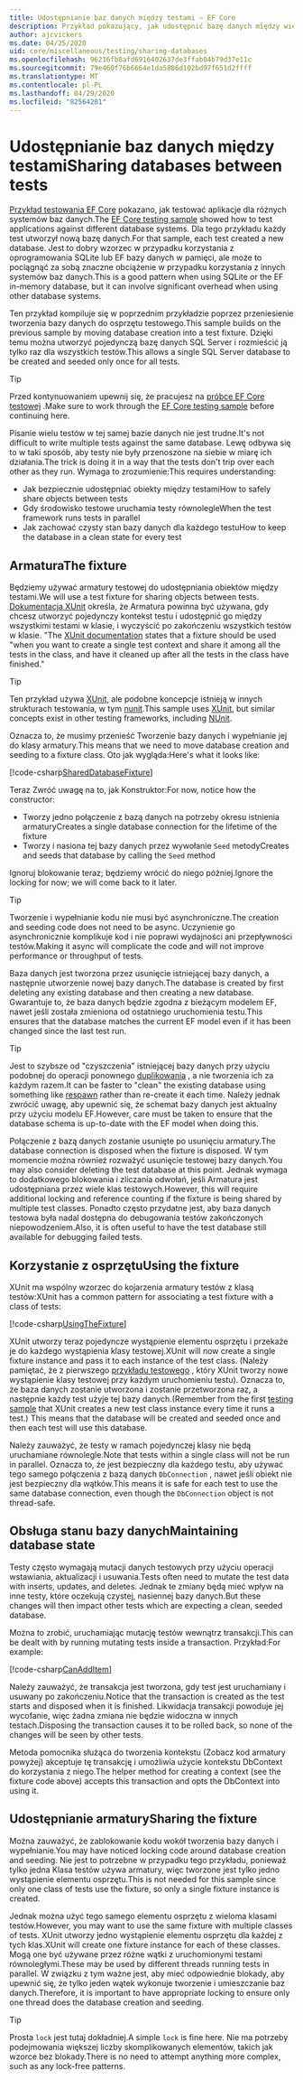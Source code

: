 ```yaml
---
title: Udostępnianie baz danych między testami — EF Core
description: Przykład pokazujący, jak udostępnić bazę danych między wieloma testami
author: ajcvickers
ms.date: 04/25/2020
uid: core/miscellaneous/testing/sharing-databases
ms.openlocfilehash: 96216fb8afd6916402637de3ffab04b79d37e11c
ms.sourcegitcommit: 79e460f76b6664e1da5886d102bd97f651d2ffff
ms.translationtype: MT
ms.contentlocale: pl-PL
ms.lasthandoff: 04/29/2020
ms.locfileid: "82564281"
---
```

# <a name="sharing-databases-between-tests"></a><span data-ttu-id="61a41-103">Udostępnianie baz danych między testami</span><span class="sxs-lookup"><span data-stu-id="61a41-103">Sharing databases between tests</span></span>

<span data-ttu-id="61a41-104">[Przykład testowania EF Core](xref:core/miscellaneous/testing/testing-sample) pokazano, jak testować aplikacje dla różnych systemów baz danych.</span><span class="sxs-lookup"><span data-stu-id="61a41-104">The [EF Core testing sample](xref:core/miscellaneous/testing/testing-sample) showed how to test applications against different database systems.</span></span>
<span data-ttu-id="61a41-105">Dla tego przykładu każdy test utworzył nową bazę danych.</span><span class="sxs-lookup"><span data-stu-id="61a41-105">For that sample, each test created a new database.</span></span>
<span data-ttu-id="61a41-106">Jest to dobry wzorzec w przypadku korzystania z oprogramowania SQLite lub EF bazy danych w pamięci, ale może to pociągnąć za sobą znaczne obciążenie w przypadku korzystania z innych systemów baz danych.</span><span class="sxs-lookup"><span data-stu-id="61a41-106">This is a good pattern when using SQLite or the EF in-memory database, but it can involve significant overhead when using other database systems.</span></span>

<span data-ttu-id="61a41-107">Ten przykład kompiluje się w poprzednim przykładzie poprzez przeniesienie tworzenia bazy danych do osprzętu testowego.</span><span class="sxs-lookup"><span data-stu-id="61a41-107">This sample builds on the previous sample by moving database creation into a test fixture.</span></span>
<span data-ttu-id="61a41-108">Dzięki temu można utworzyć pojedynczą bazę danych SQL Server i rozmieścić ją tylko raz dla wszystkich testów.</span><span class="sxs-lookup"><span data-stu-id="61a41-108">This allows a single SQL Server database to be created and seeded only once for all tests.</span></span>

> [!TIP]
> <span data-ttu-id="61a41-109">Przed kontynuowaniem upewnij się, że pracujesz na [próbce EF Core testowej](xref:core/miscellaneous/testing/testing-sample) .</span><span class="sxs-lookup"><span data-stu-id="61a41-109">Make sure to work through the [EF Core testing sample](xref:core/miscellaneous/testing/testing-sample) before continuing here.</span></span>

<span data-ttu-id="61a41-110">Pisanie wielu testów w tej samej bazie danych nie jest trudne.</span><span class="sxs-lookup"><span data-stu-id="61a41-110">It's not difficult to write multiple tests against the same database.</span></span>
<span data-ttu-id="61a41-111">Lewę odbywa się to w taki sposób, aby testy nie były przenoszone na siebie w miarę ich działania.</span><span class="sxs-lookup"><span data-stu-id="61a41-111">The trick is doing it in a way that the tests don't trip over each other as they run.</span></span>
<span data-ttu-id="61a41-112">Wymaga to zrozumienie:</span><span class="sxs-lookup"><span data-stu-id="61a41-112">This requires understanding:</span></span>
* <span data-ttu-id="61a41-113">Jak bezpiecznie udostępniać obiekty między testami</span><span class="sxs-lookup"><span data-stu-id="61a41-113">How to safely share objects between tests</span></span>
* <span data-ttu-id="61a41-114">Gdy środowisko testowe uruchamia testy równolegle</span><span class="sxs-lookup"><span data-stu-id="61a41-114">When the test framework runs tests in parallel</span></span>
* <span data-ttu-id="61a41-115">Jak zachować czysty stan bazy danych dla każdego testu</span><span class="sxs-lookup"><span data-stu-id="61a41-115">How to keep the database in a clean state for every test</span></span>  

## <a name="the-fixture"></a><span data-ttu-id="61a41-116">Armatura</span><span class="sxs-lookup"><span data-stu-id="61a41-116">The fixture</span></span>

<span data-ttu-id="61a41-117">Będziemy używać armatury testowej do udostępniania obiektów między testami.</span><span class="sxs-lookup"><span data-stu-id="61a41-117">We will use a test fixture for sharing objects between tests.</span></span>
<span data-ttu-id="61a41-118">[Dokumentacja XUnit](https://xunit.net/docs/shared-context.html) określa, że Armatura powinna być używana, gdy chcesz utworzyć pojedynczy kontekst testu i udostępnić go między wszystkimi testami w klasie, i wyczyścić po zakończeniu wszystkich testów w klasie. "</span><span class="sxs-lookup"><span data-stu-id="61a41-118">The [XUnit documentation](https://xunit.net/docs/shared-context.html) states that a fixture should be used "when you want to create a single test context and share it among all the tests in the class, and have it cleaned up after all the tests in the class have finished."</span></span>

> [!TIP]
> <span data-ttu-id="61a41-119">Ten przykład używa [XUnit](https://xunit.net/), ale podobne koncepcje istnieją w innych strukturach testowania, w tym [nunit](https://nunit.org/).</span><span class="sxs-lookup"><span data-stu-id="61a41-119">This sample uses [XUnit](https://xunit.net/), but similar concepts exist in other testing frameworks, including [NUnit](https://nunit.org/).</span></span>

<span data-ttu-id="61a41-120">Oznacza to, że musimy przenieść Tworzenie bazy danych i wypełnianie jej do klasy armatury.</span><span class="sxs-lookup"><span data-stu-id="61a41-120">This means that we need to move database creation and seeding to a fixture class.</span></span>
<span data-ttu-id="61a41-121">Oto jak wygląda:</span><span class="sxs-lookup"><span data-stu-id="61a41-121">Here's what it looks like:</span></span>

[!code-csharp[SharedDatabaseFixture](../../../../samples/core/Miscellaneous/Testing/ItemsWebApi/SharedDatabaseTests/SharedDatabaseFixture.cs?name=SharedDatabaseFixture)]

<span data-ttu-id="61a41-122">Teraz Zwróć uwagę na to, jak Konstruktor:</span><span class="sxs-lookup"><span data-stu-id="61a41-122">For now, notice how the constructor:</span></span>
* <span data-ttu-id="61a41-123">Tworzy jedno połączenie z bazą danych na potrzeby okresu istnienia armatury</span><span class="sxs-lookup"><span data-stu-id="61a41-123">Creates a single database connection for the lifetime of the fixture</span></span>
* <span data-ttu-id="61a41-124">Tworzy i nasiona tej bazy danych przez wywołanie `Seed` metody</span><span class="sxs-lookup"><span data-stu-id="61a41-124">Creates and seeds that database by calling the `Seed` method</span></span> 

<span data-ttu-id="61a41-125">Ignoruj blokowanie teraz; będziemy wrócić do niego później.</span><span class="sxs-lookup"><span data-stu-id="61a41-125">Ignore the locking for now; we will come back to it later.</span></span>

> [!TIP]
> <span data-ttu-id="61a41-126">Tworzenie i wypełnianie kodu nie musi być asynchroniczne.</span><span class="sxs-lookup"><span data-stu-id="61a41-126">The creation and seeding code does not need to be async.</span></span>
> <span data-ttu-id="61a41-127">Uczynienie go asynchronicznie komplikuje kod i nie poprawi wydajności ani przepływności testów.</span><span class="sxs-lookup"><span data-stu-id="61a41-127">Making it async will complicate the code and will not improve performance or throughput of tests.</span></span>

<span data-ttu-id="61a41-128">Baza danych jest tworzona przez usunięcie istniejącej bazy danych, a następnie utworzenie nowej bazy danych.</span><span class="sxs-lookup"><span data-stu-id="61a41-128">The database is created by first deleting any existing database and then creating a new database.</span></span>
<span data-ttu-id="61a41-129">Gwarantuje to, że baza danych będzie zgodna z bieżącym modelem EF, nawet jeśli została zmieniona od ostatniego uruchomienia testu.</span><span class="sxs-lookup"><span data-stu-id="61a41-129">This ensures that the database matches the current EF model even if it has been changed since the last test run.</span></span>

> [!TIP]
> <span data-ttu-id="61a41-130">Jest to szybsze od "czyszczenia" istniejącej bazy danych przy użyciu podobnej do operacji ponownego [duplikowania](https://jimmybogard.com/tag/respawn/) , a nie tworzenia ich za każdym razem.</span><span class="sxs-lookup"><span data-stu-id="61a41-130">It can be faster to "clean" the existing database using something like [respawn](https://jimmybogard.com/tag/respawn/) rather than re-create it each time.</span></span>
> <span data-ttu-id="61a41-131">Należy jednak zwrócić uwagę, aby upewnić się, że schemat bazy danych jest aktualny przy użyciu modelu EF.</span><span class="sxs-lookup"><span data-stu-id="61a41-131">However, care must be taken to ensure that the database schema is up-to-date with the EF model when doing this.</span></span>

<span data-ttu-id="61a41-132">Połączenie z bazą danych zostanie usunięte po usunięciu armatury.</span><span class="sxs-lookup"><span data-stu-id="61a41-132">The database connection is disposed when the fixture is disposed.</span></span>
<span data-ttu-id="61a41-133">W tym momencie można również rozważyć usunięcie testowej bazy danych.</span><span class="sxs-lookup"><span data-stu-id="61a41-133">You may also consider deleting the test database at this point.</span></span>
<span data-ttu-id="61a41-134">Jednak wymaga to dodatkowego blokowania i zliczania odwołań, jeśli Armatura jest udostępniana przez wiele klas testowych.</span><span class="sxs-lookup"><span data-stu-id="61a41-134">However, this will require additional locking and reference counting if the fixture is being shared by multiple test classes.</span></span>
<span data-ttu-id="61a41-135">Ponadto często przydatne jest, aby baza danych testowa była nadal dostępna do debugowania testów zakończonych niepowodzeniem.</span><span class="sxs-lookup"><span data-stu-id="61a41-135">Also, it is often useful to have the test database still available for debugging failed tests.</span></span>  

## <a name="using-the-fixture"></a><span data-ttu-id="61a41-136">Korzystanie z osprzętu</span><span class="sxs-lookup"><span data-stu-id="61a41-136">Using the fixture</span></span>

<span data-ttu-id="61a41-137">XUnit ma wspólny wzorzec do kojarzenia armatury testów z klasą testów:</span><span class="sxs-lookup"><span data-stu-id="61a41-137">XUnit has a common pattern for associating a test fixture with a class of tests:</span></span>

[!code-csharp[UsingTheFixture](../../../../samples/core/Miscellaneous/Testing/ItemsWebApi/SharedDatabaseTests/SharedDatabaseTest.cs?name=UsingTheFixture)]

<span data-ttu-id="61a41-138">XUnit utworzy teraz pojedyncze wystąpienie elementu osprzętu i przekaże je do każdego wystąpienia klasy testowej.</span><span class="sxs-lookup"><span data-stu-id="61a41-138">XUnit will now create a single fixture instance and pass it to each instance of the test class.</span></span>
<span data-ttu-id="61a41-139">(Należy pamiętać, że z pierwszego [przykładu testowego](xref:core/miscellaneous/testing/testing-sample) , który XUnit tworzy nowe wystąpienie klasy testowej przy każdym uruchomieniu testu). Oznacza to, że baza danych zostanie utworzona i zostanie przetworzona raz, a następnie każdy test użyje tej bazy danych.</span><span class="sxs-lookup"><span data-stu-id="61a41-139">(Remember from the first [testing sample](xref:core/miscellaneous/testing/testing-sample) that XUnit creates a new test class instance every time it runs a test.) This means that the database will be created and seeded once and then each test will use this database.</span></span>

<span data-ttu-id="61a41-140">Należy zauważyć, że testy w ramach pojedynczej klasy nie będą uruchamiane równolegle.</span><span class="sxs-lookup"><span data-stu-id="61a41-140">Note that tests within a single class will not be run in parallel.</span></span>
<span data-ttu-id="61a41-141">Oznacza to, że jest bezpieczny dla każdego testu, aby używać tego samego połączenia z bazą danych `DbConnection` , nawet jeśli obiekt nie jest bezpieczny dla wątków.</span><span class="sxs-lookup"><span data-stu-id="61a41-141">This means it is safe for each test to use the same database connection, even though the `DbConnection` object is not thread-safe.</span></span>

## <a name="maintaining-database-state"></a><span data-ttu-id="61a41-142">Obsługa stanu bazy danych</span><span class="sxs-lookup"><span data-stu-id="61a41-142">Maintaining database state</span></span>

<span data-ttu-id="61a41-143">Testy często wymagają mutacji danych testowych przy użyciu operacji wstawiania, aktualizacji i usuwania.</span><span class="sxs-lookup"><span data-stu-id="61a41-143">Tests often need to mutate the test data with inserts, updates, and deletes.</span></span>
<span data-ttu-id="61a41-144">Jednak te zmiany będą mieć wpływ na inne testy, które oczekują czystej, nasiennej bazy danych.</span><span class="sxs-lookup"><span data-stu-id="61a41-144">But these changes will then impact other tests which are expecting a clean, seeded database.</span></span>

<span data-ttu-id="61a41-145">Można to zrobić, uruchamiając mutację testów wewnątrz transakcji.</span><span class="sxs-lookup"><span data-stu-id="61a41-145">This can be dealt with by running mutating tests inside a transaction.</span></span>
<span data-ttu-id="61a41-146">Przykład:</span><span class="sxs-lookup"><span data-stu-id="61a41-146">For example:</span></span>

[!code-csharp[CanAddItem](../../../../samples/core/Miscellaneous/Testing/ItemsWebApi/SharedDatabaseTests/SharedDatabaseTest.cs?name=CanAddItem)]

<span data-ttu-id="61a41-147">Należy zauważyć, że transakcja jest tworzona, gdy test jest uruchamiany i usuwany po zakończeniu.</span><span class="sxs-lookup"><span data-stu-id="61a41-147">Notice that the transaction is created as the test starts and disposed when it is finished.</span></span>
<span data-ttu-id="61a41-148">Likwidacja transakcji powoduje jej wycofanie, więc żadna zmiana nie będzie widoczna w innych testach.</span><span class="sxs-lookup"><span data-stu-id="61a41-148">Disposing the transaction causes it to be rolled back, so none of the changes will be seen by other tests.</span></span>

<span data-ttu-id="61a41-149">Metoda pomocnika służąca do tworzenia kontekstu (Zobacz kod armatury powyżej) akceptuje tę transakcję i umożliwia użycie kontekstu DbContext do korzystania z niego.</span><span class="sxs-lookup"><span data-stu-id="61a41-149">The helper method for creating a context (see the fixture code above) accepts this transaction and opts the DbContext into using it.</span></span> 

## <a name="sharing-the-fixture"></a><span data-ttu-id="61a41-150">Udostępnianie armatury</span><span class="sxs-lookup"><span data-stu-id="61a41-150">Sharing the fixture</span></span>

<span data-ttu-id="61a41-151">Można zauważyć, że zablokowanie kodu wokół tworzenia bazy danych i wypełnianie.</span><span class="sxs-lookup"><span data-stu-id="61a41-151">You may have noticed locking code around database creation and seeding.</span></span>
<span data-ttu-id="61a41-152">Nie jest to potrzebne w przypadku tego przykładu, ponieważ tylko jedna Klasa testów używa armatury, więc tworzone jest tylko jedno wystąpienie elementu osprzętu.</span><span class="sxs-lookup"><span data-stu-id="61a41-152">This is not needed for this sample since only one class of tests use the fixture, so only a single fixture instance is created.</span></span>

<span data-ttu-id="61a41-153">Jednak można użyć tego samego elementu osprzętu z wieloma klasami testów.</span><span class="sxs-lookup"><span data-stu-id="61a41-153">However, you may want to use the same fixture with multiple classes of tests.</span></span>
<span data-ttu-id="61a41-154">XUnit utworzy jedno wystąpienie elementu osprzętu dla każdej z tych klas.</span><span class="sxs-lookup"><span data-stu-id="61a41-154">XUnit will create one fixture instance for each of these classes.</span></span>
<span data-ttu-id="61a41-155">Mogą one być używane przez różne wątki z uruchomionymi testami równoległymi.</span><span class="sxs-lookup"><span data-stu-id="61a41-155">These may be used by different threads running tests in parallel.</span></span>
<span data-ttu-id="61a41-156">W związku z tym ważne jest, aby mieć odpowiednie blokady, aby upewnić się, że tylko jeden wątek wykonuje tworzenie i umieszczanie baz danych.</span><span class="sxs-lookup"><span data-stu-id="61a41-156">Therefore, it is important to have appropriate locking to ensure only one thread does the database creation and seeding.</span></span>

> [!TIP]
> <span data-ttu-id="61a41-157">Prosta `lock` jest tutaj dokładniej.</span><span class="sxs-lookup"><span data-stu-id="61a41-157">A simple `lock` is fine here.</span></span>
> <span data-ttu-id="61a41-158">Nie ma potrzeby podejmowania większej liczby skomplikowanych elementów, takich jak wzorce bez blokady.</span><span class="sxs-lookup"><span data-stu-id="61a41-158">There is no need to attempt anything more complex, such as any lock-free patterns.</span></span>
